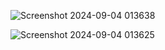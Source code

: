 ![Screenshot 2024-09-04 013638](https://github.com/user-attachments/assets/1f6179da-9f45-4e6b-9c4a-c7328d5c4aea)

![Screenshot 2024-09-04 013625](https://github.com/user-attachments/assets/03c38f2f-6a84-4b1e-8d2f-8013f2f24990)
